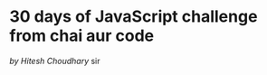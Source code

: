 <h1> 30 days of JavaScript challenge from <strong>chai aur code</strong> </h1>

<i>by Hitesh Choudhary</i> sir